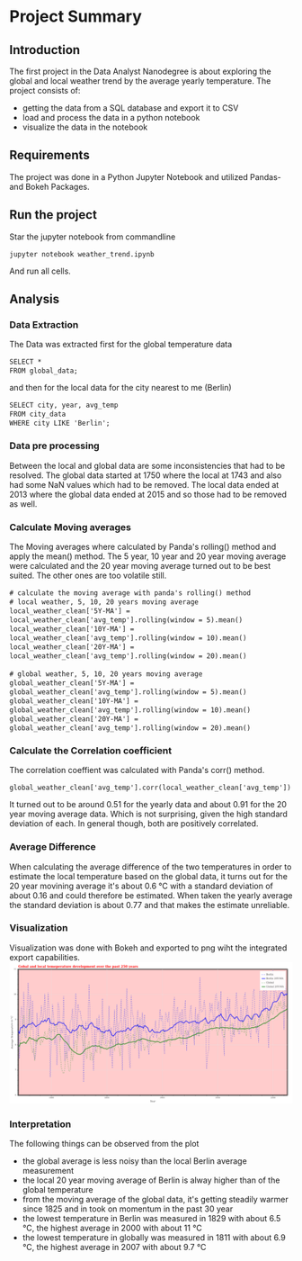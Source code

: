 # Project Summary
## Introduction
The first project in the Data Analyst Nanodegree is about exploring the global and local weather trend by the average yearly temperature. The project consists of:
- getting the data from a SQL database and export it to CSV
- load and process the data in a python notebook
- visualize the data in the notebook

## Requirements
The project was done in a Python Jupyter Notebook and utilized Pandas- and Bokeh Packages.

## Run the project
Star the jupyter notebook from commandline
```
jupyter notebook weather_trend.ipynb
```
And run all cells.

## Analysis
### Data Extraction
The Data was extracted first for the global temperature data 
```
SELECT *
FROM global_data;
```
and then for the local data for the city nearest to me (Berlin)
```
SELECT city, year, avg_temp
FROM city_data
WHERE city LIKE 'Berlin';
```

### Data pre processing
Between the local and global data are some inconsistencies that had to be resolved.
The global data started at 1750 where the local at 1743 and also had some NaN values which had to be removed.
The local data ended at 2013 where the global data ended at 2015 and so those had to be removed as well.

### Calculate Moving averages
The Moving averages where calculated by Panda's rolling() method and apply the mean() method. The 5 year, 10 year and 20 year moving average were calculated and the 20 year moving average turned out to be best suited. The other ones are too volatile still.

```
# calculate the moving average with panda's rolling() method
# local weather, 5, 10, 20 years moving average
local_weather_clean['5Y-MA'] = local_weather_clean['avg_temp'].rolling(window = 5).mean()
local_weather_clean['10Y-MA'] = local_weather_clean['avg_temp'].rolling(window = 10).mean()
local_weather_clean['20Y-MA'] = local_weather_clean['avg_temp'].rolling(window = 20).mean()

# global weather, 5, 10, 20 years moving average
global_weather_clean['5Y-MA'] = global_weather_clean['avg_temp'].rolling(window = 5).mean()
global_weather_clean['10Y-MA'] = global_weather_clean['avg_temp'].rolling(window = 10).mean()
global_weather_clean['20Y-MA'] = global_weather_clean['avg_temp'].rolling(window = 20).mean()
```

### Calculate the Correlation coefficient
The correlation coeffient was calculated with Panda's corr() method.
```
global_weather_clean['avg_temp'].corr(local_weather_clean['avg_temp'])
```
It turned out to be around 0.51 for the yearly data and about 0.91 for the 20 year moving average data. Which is not surprising, given the high standard deviation of each. In general though, both are positively correlated.

### Average Difference
When calculating the average difference of the two temperatures in order to estimate the local temperature based on the global data, it turns out for the 20 year movining average it's about 0.6 °C with a standard deviation of about 0.16 and could therefore be estimated.
When taken the yearly average the standard deviation is about 0.77 and that makes the estimate unreliable.

### Visualization
Visualization was done with Bokeh and exported to png wiht the integrated export capabilities.
![Data Visualization](berlin_global.png)

### Interpretation
The following things can be observed from the plot
- the global average is less noisy than the local Berlin average measurement
- the local 20 year moving average of Berlin is alway higher than of the global temperature
- from the moving average of the global data, it's getting steadily warmer since 1825 and in took on momentum in the past 30 year
- the lowest temperature in Berlin was measured in 1829 with about 6.5 °C, the highest average in 2000 with about 11 °C
- the lowest temperature in globally was measured in 1811 with about 6.9 °C, the highest average in 2007 with about 9.7 °C
